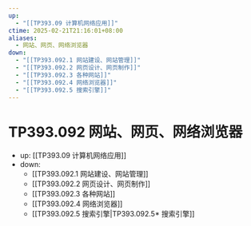 ```yaml
---
up:
  - "[[TP393.09 计算机网络应用]]"
ctime: 2025-02-21T21:16:01+08:00
aliases:
  - 网站、网页、网络浏览器
down:
  - "[[TP393.092.1 网站建设、网站管理]]"
  - "[[TP393.092.2 网页设计、网页制作]]"
  - "[[TP393.092.3 各种网站]]"
  - "[[TP393.092.4 网络浏览器]]"
  - "[[TP393.092.5 搜索引擎]]"
---
```


# TP393.092 网站、网页、网络浏览器

- up: [[TP393.09 计算机网络应用]]
- down:	
	- [[TP393.092.1 网站建设、网站管理]] 
	- [[TP393.092.2 网页设计、网页制作]]
	- [[TP393.092.3 各种网站]]
	- [[TP393.092.4 网络浏览器]]
	- [[TP393.092.5 搜索引擎|TP393.092.5* 搜索引擎]]
	

